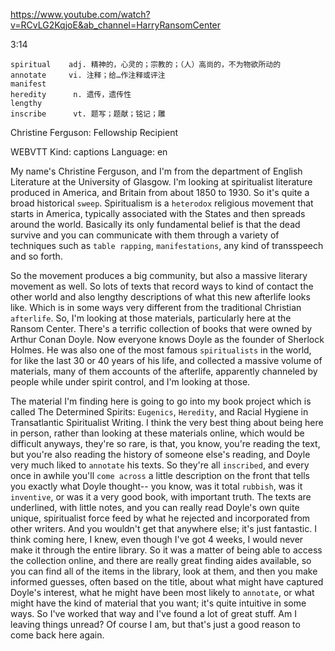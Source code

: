 https://www.youtube.com/watch?v=RCvLG2KqjoE&ab_channel=HarryRansomCenter 

3:14

```
spiritual    adj. 精神的，心灵的；宗教的；（人）高尚的，不为物欲所动的
annotate     vi. 注释；给…作注释或评注    
manifest  
heredity      n. 遗传，遗传性
lengthy  
inscribe      vt. 题写；题献；铭记；雕
```

Christine Ferguson: Fellowship Recipient 

WEBVTT Kind: captions Language: en 

My name's Christine Ferguson, and I'm from the department of English Literature at the University of Glasgow. I'm looking at spiritualist literature produced in America, and Britain from about 1850 to 1930. So it's quite a broad historical `sweep`. Spiritualism is a `heterodox` religious movement that starts in America, typically associated with the States and then spreads around the world. Basically its only fundamental belief is that the dead survive and you can communicate with them through a variety of techniques such as `table rapping`, `manifestations`, any kind of transspeech and so forth. 

So the movement produces a big community, but also a massive literary movement as well. So lots of texts that record ways to kind of contact the other world and also lengthy descriptions of what this new afterlife looks like. Which is in some ways very different from the traditional Christian `afterlife`. So, I'm looking at those materials, particularly here at the Ransom Center. There's a terrific collection of books that were owned by Arthur Conan Doyle. Now everyone knows Doyle as the founder of Sherlock Holmes. He was also one of the most famous `spiritualists` in the world, for like the last 30 or 40 years of his life, and collected a massive volume of materials, many of them accounts of the afterlife, apparently channeled by people while under spirit control, and I'm looking at those. 

The material I'm finding here is going to go into my book project which is called The Determined Spirits: `Eugenics`, `Heredity`, and Racial Hygiene in Transatlantic Spiritualist Writing. I think the very best thing about being here in person, rather than looking at these materials online, which would be difficult anyways, they're so rare, is that, you know, you're reading the text, but you're also reading the history of someone else's reading, and Doyle very much liked to `annotate` his texts. So they're all `inscribed`, and every once in awhile you'll `come across` a little description on the front that tells you exactly what Doyle thought-- you know, was it total `rubbish`, was it `inventive`, or was it a very good book, with important truth. The texts are underlined, with little notes, and you can really read Doyle's own quite unique, spiritualist force feed by what he rejected and incorporated from other writers. And you wouldn't get that anywhere else; it's just fantastic. I think coming here, I knew, even though I've got 4 weeks, I would never make it through the entire library. So it was a matter of being able to access the collection online, and there are really great finding aides available, so you can find all of the items in the library, look at them, and then you make informed guesses, often based on the title, about what might have captured Doyle's interest, what he might have been most likely to `annotate`, or what might have the kind of material that you want; it's quite intuitive in some ways. So I've worked that way and I've found a lot of great stuff. Am I leaving things unread? Of course I am, but that's just a good reason to come back here again. 